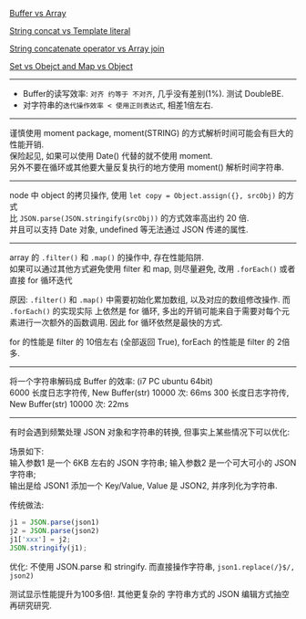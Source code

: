 
[Buffer vs Array](https://gist.github.com/Chunlin-Li/38d07ad2453c82c6e2f3)

[String concat vs Template literal](https://gist.github.com/Chunlin-Li/788d0f64fdf46ccca40c)

[String concatenate operator vs Array join](https://gist.github.com/Chunlin-Li/c49d6be2e9179cc26c95)

[Set vs Obejct and Map vs Object](https://gist.github.com/Chunlin-Li/788d0f64fdf46ccca40c)



-----------------------

* Buffer的读写效率: `对齐 约等于 不对齐`, 几乎没有差别(1%). 测试 DoubleBE.   
* 对字符串的`迭代操作效率 < 使用正则表达式`, 相差1倍左右. 

------------------------

谨慎使用 moment package, moment(STRING) 的方式解析时间可能会有巨大的性能开销.    
保险起见, 如果可以使用 Date() 代替的就不使用 moment.   
另外不要在循环或其他要大量反复执行的地方使用 moment() 解析时间字符串.

---------------------------

node 中 object 的拷贝操作, 使用 `let copy = Object.assign({}, srcObj)` 的方式    
比 `JSON.parse(JSON.stringify(srcObj))` 的方式效率高出约 20 倍.    
并且可以支持 Date 对象, undefined 等无法通过 JSON 传递的属性. 

---------------------------

array 的 `.filter()` 和 `.map()` 的操作中, 存在性能陷阱.   
如果可以通过其他方式避免使用 filter 和 map, 则尽量避免, 改用 `.forEach()` 或者直接 for 循环迭代         

原因: `.filter()` 和 `.map()` 中需要初始化累加数组, 以及对应的数组修改操作.  而 `.forEach()` 的实现实际
上依然是 for 循环, 多出的开销可能来自于需要对每个元素进行一次额外的函数调用. 因此 for 循环依然是最快的方式.
   
for 的性能是 filter 的 10倍左右 (全部返回 True), forEach 的性能是 filter 的 2倍多.

----------------------------

将一个字符串解码成 Buffer 的效率:  (i7 PC ubuntu 64bit)     
6000 长度日志字符传, New Buffer(str) 10000 次:   66ms
300 长度日志字符传, New Buffer(str) 10000 次:   22ms

-----------------------------

有时会遇到频繁处理 JSON 对象和字符串的转换, 但事实上某些情况下可以优化:    

场景如下:     
输入参数1 是一个 6KB 左右的 JSON 字符串; 输入参数2 是一个可大可小的 JSON 字符串;     
输出是给 JSON1 添加一个 Key/Value, Value 是 JSON2, 并序列化为字符串.

传统做法:

```javascript
j1 = JSON.parse(json1)
j2 = JSON.parse(json2)
j1['xxx'] = j2;
JSON.stringify(j1);
```

优化:  不使用 JSON.parse 和 stringify. 而直接操作字符串, `json1.replace(/}$/, json2)`    

测试显示性能提升为100多倍!.  其他更复杂的 字符串方式的 JSON 编辑方式抽空再研究研究.
